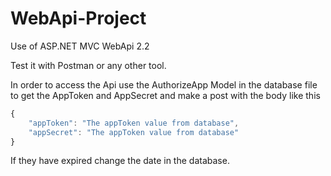 # WebApi-Project
Use of ASP.NET MVC WebApi 2.2 

Test it with Postman or any other tool.

In order to access the Api use the AuthorizeApp Model in the database file to get the AppToken and AppSecret and make a post with the body like this
```javascript
{
	"appToken": "The appToken value from database",
	"appSecret": "The appToken value from database"
}
```
If they have expired change the date in the database.
